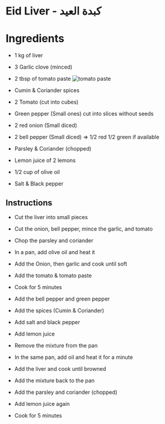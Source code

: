 # Eid Liver - كبدة العيد 

# Ingredients
- 1 kg of liver
- 3 Garlic clove (minced)
- 2 tbsp of tomato paste
  ![tomato paste](/images/tomato-paste.png ':size=150')
- Cumin & Coriander spices
- 2 Tomato (cut into cubes)


- Green pepper (Small ones) cut into slices without seeds
- 2 red onion (Small diced)
- 2 bell pepper (Small diced) => 1/2 red 1/2 green if available
  
- Parsley & Coriander (chopped)
- Lemon juice of 2 lemons
- 1/2 cup of olive oil
- Salt & Black pepper

## Instructions
- Cut the liver into small pieces
- Cut the onion, bell pepper, mince the garlic, and tomato
- Chop the parsley and coriander


- In a pan, add olive oil and heat it
- Add the Onion, then garlic and cook until soft
- Add the tomato & tomato paste
- Cook for 5 minutes


- Add the bell pepper and green pepper
- Add the spices (Cumin & Coriander)
- Add salt and black pepper
- Add lemon juice
- Remove the mixture from the pan


- In the same pan, add oil and heat it for a minute
- Add the liver and cook until browned
- Add the mixture back to the pan
- Add the parsley and coriander (chopped)
- Add lemon juice again
- Cook for 5 minutes